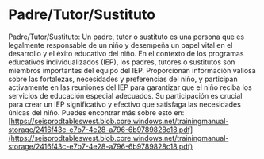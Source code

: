 # Padre/Tutor/Sustituto
Padre/Tutor/Sustituto: Un padre, tutor o sustituto es una persona que es legalmente responsable de un niño y desempeña un papel vital en el desarrollo y el éxito educativo del niño. En el contexto de los programas educativos individualizados (IEP), los padres, tutores o sustitutos son miembros importantes del equipo del IEP. Proporcionan información valiosa sobre las fortalezas, necesidades y preferencias del niño, y participan activamente en las reuniones del IEP para garantizar que el niño reciba los servicios de educación especial adecuados. Su participación es crucial para crear un IEP significativo y efectivo que satisfaga las necesidades únicas del niño.
Puedes encontrar más sobre esto en: [https://seisprodtableswest.blob.core.windows.net/trainingmanual-storage/2416f43c-e7b7-4e28-a796-6b9789828c18.pdf](https://seisprodtableswest.blob.core.windows.net/trainingmanual-storage/2416f43c-e7b7-4e28-a796-6b9789828c18.pdf)